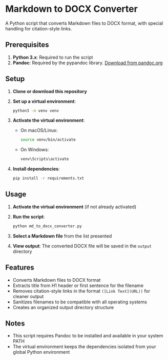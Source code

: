 # Markdown to DOCX Converter

A Python script that converts Markdown files to DOCX format, with special handling for citation-style links.

## Prerequisites

1. **Python 3.x**: Required to run the script
2. **Pandoc**: Required by the pypandoc library. [Download from pandoc.org](https://pandoc.org/installing.html)

## Setup

1. **Clone or download this repository**

2. **Set up a virtual environment**:
   ```bash
   python3 -m venv venv
   ```

3. **Activate the virtual environment**:
   - On macOS/Linux:
     ```bash
     source venv/bin/activate
     ```
   - On Windows:
     ```bash
     venv\Scripts\activate
     ```

4. **Install dependencies**:
   ```bash
   pip install -r requirements.txt
   ```

## Usage

1. **Activate the virtual environment** (if not already activated)

2. **Run the script**:
   ```bash
   python md_to_docx_converter.py
   ```

3. **Select a Markdown file** from the list presented

4. **View output**: The converted DOCX file will be saved in the `output` directory

## Features

- Converts Markdown files to DOCX format
- Extracts title from H1 header or first sentence for the filename
- Removes citation-style links in the format `([Link Text](URL))` for cleaner output
- Sanitizes filenames to be compatible with all operating systems
- Creates an organized output directory structure

## Notes

- This script requires Pandoc to be installed and available in your system PATH
- The virtual environment keeps the dependencies isolated from your global Python environment 